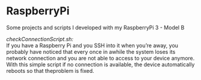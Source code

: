 # RaspberryPi
Some projects and scripts I developed with my RaspberryPi 3 - Model B

*checkConnectionScript.sh:*  
If you have a Raspberry Pi and you SSH into it when you’re away, you probably have noticed that every once in awhile the system loses its network connection and you are not able to access to your device anymore. With this simple script if no connection is available, the device automatically reboots so that theproblem is fixed.
